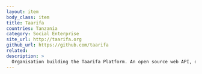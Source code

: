 ```yaml
---
layout: item
body_class: item
title: Taarifa
countries: Tanzania
category: Social Enterprise
site_url: http://taarifa.org
github_url: https://github.com/taarifa
related: 
description: >
  Organisation building the Taarifa Platform. An open source web API, designed to close citizen feedback loops.
---
```

